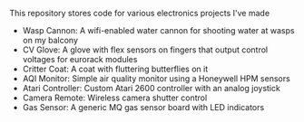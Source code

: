 This repository stores code for various electronics projects I've made

* Wasp Cannon: A wifi-enabled water cannon for shooting water at wasps on my balcony
* CV Glove: A glove with flex sensors on fingers that output control voltages for eurorack modules
* Critter Coat: A coat with fluttering butterflies on it
* AQI Monitor: Simple air quality monitor using a Honeywell HPM sensors
* Atari Controller: Custom Atari 2600 controller with an analog joystick
* Camera Remote: Wireless camera shutter control
* Gas Sensor: A generic MQ gas sensor board with LED indicators